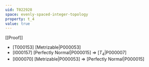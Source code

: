 ```yaml
---
uid: T022928
space: evenly-spaced-integer-topology
property: t_4
value: true
---
```

[[Proof]]

* [T000153] [Metrizable|P000053]
* [I000157] [Perfectly Normal|P000015] => [$T_4$|P000007]
* [I000070] [Metrizable|P000053] => [Perfectly Normal|P000015]

